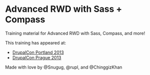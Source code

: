# Advanced RWD with Sass + Compass

Training material for Advanced RWD with Sass, Compass, and more!

This training has appeared at:

* [DrupalCon Portland 2013](http://portland2013.drupal.org/node/3663)
* [DrupalCon Prague 2013](https://prague2013.drupal.org/node/303/)

Made with love by @Snugug, @rupl, and @ChinggizKhan

